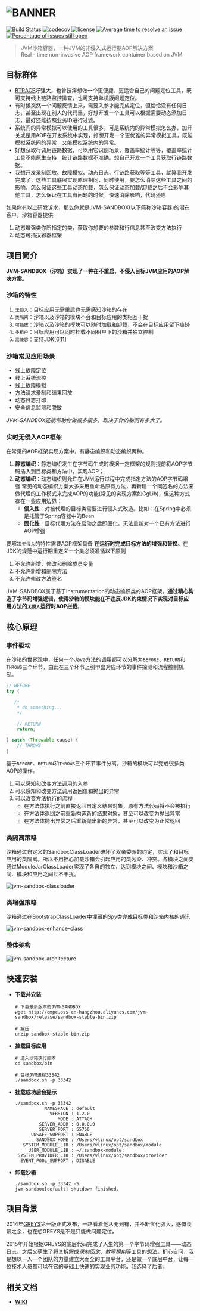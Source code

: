 # ![BANNER](https://github.com/alibaba/jvm-sandbox/wiki/img/BANNER.png)

[![Build Status](https://travis-ci.org/alibaba/jvm-sandbox.svg?branch=master)](https://travis-ci.org/alibaba/jvm-sandbox)
[![codecov](https://codecov.io/gh/alibaba/jvm-sandbox/branch/master/graph/badge.svg)](https://codecov.io/gh/alibaba/jvm-sandbox)
![license](https://img.shields.io/github/license/alibaba/arthas.svg)
[![Average time to resolve an issue](http://isitmaintained.com/badge/resolution/alibaba/jvm-sandbox.svg)](http://isitmaintained.com/project/alibaba/jvm-sandbox "Average time to resolve an issue")
[![Percentage of issues still open](http://isitmaintained.com/badge/open/alibaba/jvm-sandbox.svg)](http://isitmaintained.com/project/alibaba/jvm-sandbox "Percentage of issues still open")

> JVM沙箱容器，一种JVM的非侵入式运行期AOP解决方案<br/>
> Real - time non-invasive AOP framework container based on JVM

## 目标群体

- [BTRACE](https://github.com/btraceio/btrace)好强大，也曾技痒想做一个更便捷、更适合自己的问题定位工具，既可支持线上链路监控排查，也可支持单机版问题定位。
- 有时候突然一个问题反馈上来，需要入参才能完成定位，但恰恰没有任何日志，甚至出现在别人的代码里，好想开发一个工具可以根据需要动态添加日志，最好还能按照业务ID进行过滤。
- 系统间的异常模拟可以使用的工具很多，可是系统内的异常模拟怎么办，加开关或是用AOP在开发系统中实现，好想开发一个更优雅的异常模拟工具，既能模拟系统间的异常，又能模拟系统内的异常。
- 好想获取行调用链路数据，可以用它识别场景、覆盖率统计等等，覆盖率统计工具不能原生支持，统计链路数据不准确。想自己开发一个工具获取行链路数据。
- 我想开发录制回放、故障模拟、动态日志、行链路获取等等工具，就算我开发完成了，这些工具底层实现原理相同，同时使用，要怎么消除这些工具之间的影响，怎么保证这些工具动态加载，怎么保证动态加载/卸载之后不会影响其他工具，怎么保证在工具有问题的时候，快速消除影响，代码还原

如果你有以上研发诉求，那么你就是JVM-SANDBOX(以下简称沙箱容器)的潜在客户。沙箱容器提供

1. 动态增强类你所指定的类，获取你想要的参数和行信息甚至改变方法执行
1. 动态可插拔容器框架

## 项目简介

**JVM-SANDBOX（沙箱）实现了一种在不重启、不侵入目标JVM应用的AOP解决方案。**

### 沙箱的特性

1. `无侵入`：目标应用无需重启也无需感知沙箱的存在
1. `类隔离`：沙箱以及沙箱的模块不会和目标应用的类相互干扰
1. `可插拔`：沙箱以及沙箱的模块可以随时加载和卸载，不会在目标应用留下痕迹
1. `多租户`：目标应用可以同时挂载不同租户下的沙箱并独立控制
1. `高兼容`：支持JDK[6,11]

### 沙箱常见应用场景

- 线上故障定位
- 线上系统流控
- 线上故障模拟
- 方法请求录制和结果回放
- 动态日志打印
- 安全信息监测和脱敏

*JVM-SANDBOX还能帮助你做很多很多，取决于你的脑洞有多大了。*

### 实时无侵入AOP框架

在常见的AOP框架实现方案中，有静态编织和动态编织两种。

1. **静态编织**：静态编织发生在字节码生成时根据一定框架的规则提前将AOP字节码插入到目标类和方法中，实现AOP；
1. **动态编织**：动态编织则允许在JVM运行过程中完成指定方法的AOP字节码增强.常见的动态编织方案大多采用重命名原有方法，再新建一个同签名的方法来做代理的工作模式来完成AOP的功能(常见的实现方案如CgLib)，但这种方式存在一些应用边界：
   - **侵入性**：对被代理的目标类需要进行侵入式改造。比如：在Spring中必须是托管于Spring容器中的Bean
   - **固化性**：目标代理方法在启动之后即固化，无法重新对一个已有方法进行AOP增强
 
要解决`无侵入`的特性需要AOP框架具备 **在运行时完成目标方法的增强和替换**。在JDK的规范中运行期重定义一个类必须准循以下原则
  1. 不允许新增、修改和删除成员变量
  1. 不允许新增和删除方法
  1. 不允许修改方法签名

JVM-SANDBOX属于基于Instrumentation的动态编织类的AOP框架，**通过精心构造了字节码增强逻辑，使得沙箱的模块能在不违反JDK约束情况下实现对目标应用方法的`无侵入`运行时AOP拦截**。

## 核心原理

### 事件驱动

在沙箱的世界观中，任何一个Java方法的调用都可以分解为`BEFORE`、`RETURN`和`THROWS`三个环节，由此在三个环节上引申出对应环节的事件探测和流程控制机制。

```java
// BEFORE
try {

   /*
    * do something...
    */

    // RETURN
    return;

} catch (Throwable cause) {
    // THROWS
}
```

基于`BEFORE`、`RETURN`和`THROWS`三个环节事件分离，沙箱的模块可以完成很多类AOP的操作。

1. 可以感知和改变方法调用的入参
1. 可以感知和改变方法调用返回值和抛出的异常
1. 可以改变方法执行的流程
    - 在方法体执行之前直接返回自定义结果对象，原有方法代码将不会被执行
    - 在方法体返回之前重新构造新的结果对象，甚至可以改变为抛出异常
    - 在方法体抛出异常之后重新抛出新的异常，甚至可以改变为正常返回

### 类隔离策略

沙箱通过自定义的SandboxClassLoader破坏了双亲委派的约定，实现了和目标应用的类隔离。所以不用担心加载沙箱会引起应用的类污染、冲突。各模块之间类通过ModuleJarClassLoader实现了各自的独立，达到模块之间、模块和沙箱之间、模块和应用之间互不干扰。

![jvm-sandbox-classloader](https://github.com/alibaba/jvm-sandbox/wiki/img/jvm-sandbox-classloader.png)

### 类增强策略

沙箱通过在BootstrapClassLoader中埋藏的Spy类完成目标类和沙箱内核的通讯

![jvm-sandbox-enhance-class](https://github.com/alibaba/jvm-sandbox/wiki/img/jvm-sandbox-enhance-class.jpg)

### 整体架构

![jvm-sandbox-architecture](https://github.com/alibaba/jvm-sandbox/wiki/img/jvm-sandbox-architecture.png)

## 快速安装

- **下载并安装**

  ```shell
  # 下载最新版本的JVM-SANDBOX
  wget http://ompc.oss-cn-hangzhou.aliyuncs.com/jvm-sandbox/release/sandbox-stable-bin.zip

  # 解压
  unzip sandbox-stable-bin.zip
  ```

- **挂载目标应用**

  ```shell
  # 进入沙箱执行脚本
  cd sandbox/bin

  # 目标JVM进程33342
  ./sandbox.sh -p 33342
  ```

- **挂载成功后会提示**

  ```shell
  ./sandbox.sh -p 33342
             NAMESPACE : default
               VERSION : 1.2.0
                  MODE : ATTACH
           SERVER_ADDR : 0.0.0.0
           SERVER_PORT : 55756
        UNSAFE_SUPPORT : ENABLE
          SANDBOX_HOME : /Users/vlinux/opt/sandbox
     SYSTEM_MODULE_LIB : /Users/vlinux/opt/sandbox/module
       USER_MODULE_LIB : ~/.sandbox-module;
   SYSTEM_PROVIDER_LIB : /Users/vlinux/opt/sandbox/provider
    EVENT_POOL_SUPPORT : DISABLE
  ```

- **卸载沙箱**

  ```shell
  ./sandbox.sh -p 33342 -S
  jvm-sandbox[default] shutdown finished.
  ```

## 项目背景

2014年[GREYS](https://github.com/oldmanpushcart/greys-anatomy)第一版正式发布，一路看着他从无到有，并不断优化强大，感慨羡慕之余，也在想GREYS是不是只能做问题定位。

2015年开始根据GREYS的底层代码完成了人生的第一个字节码增强工具——动态日志。之后又萌生了将其拆解成*录制回放*、*故障模拟*等工具的想法。扪心自问，我是想以一人一个团队的力量建立大而全的工具平台，还是做一个底层中台，让每一位技术人员都可以在它的基础上快速的实现业务功能。我选择了后者。

## 相关文档

- **[WIKI](https://github.com/alibaba/jvm-sandbox/wiki/Home)**
